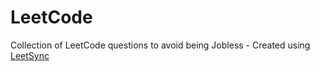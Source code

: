 # LeetCode
Collection of LeetCode questions to avoid being Jobless - Created using [LeetSync](https://github.com/LeetSync/LeetSync)

